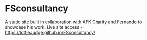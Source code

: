 # FSconsultancy

A static site built in collaboration with AFK Charity and Fernando to showcase his work. 
Live site access - https://lottieJudge.github.io/FSconsultancy/
